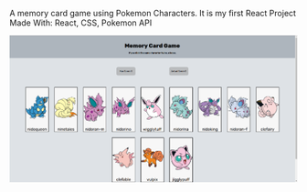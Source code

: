 A memory card game using Pokemon Characters. It is my first React Project
Made With: React, CSS, Pokemon API

![.](https://github.com/Flo-314/MemoryGame/blob/main/githubphoto.png)
